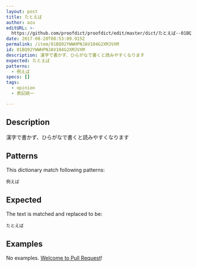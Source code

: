 ```yaml
---
layout: post
title: たとえば
author: azu
editURL: >-
  https://github.com/proofdict/proofdict/edit/master/dict/たとえば--01BQ92YWWHPNJAV104G2XMJVXM.yml
date: 2017-08-20T08:53:09.915Z
permalink: /item/01BQ92YWWHPNJAV104G2XMJVXM
id: 01BQ92YWWHPNJAV104G2XMJVXM
description: 漢字で書かず、ひらがなで書くと読みやすくなります
expected: たとえば
patterns:
  - 例えば
specs: []
tags:
  - opinion
  - 表記統一

---
```


## Description

漢字で書かず、ひらがなで書くと読みやすくなります

## Patterns

This dictionary match following patterns:

    例えば

## Expected

The text is matched and replaced to be:

    たとえば

## Examples

No examples. [Welcome to Pull Request](https://github.com/proofdict/proofdict/edit/master/dict/たとえば--01BQ92YWWHPNJAV104G2XMJVXM.yml)!
